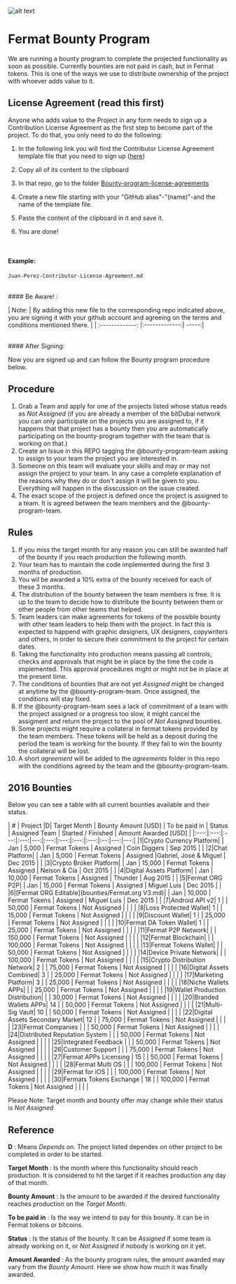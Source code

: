 ![alt text](https://github.com/bitDubai/media-kit/blob/master/MediaKit/Fermat%20Branding/Fermat%20Logotype/Fermat_Logo_3D.png "Fermat Logo")

# Fermat Bounty Program

We are running a bounty program to complete the projected functionality as soon as possible. Currently bounties are not paid in cash, but in Fermat tokens. This is one of the ways we use to distribute ownership of the project with whoever adds value to it. 

## License Agreement (read this first)
Anyone who adds value to the Project in any form needs to sign up a Contribution License Agreement as the first step to become part of the project. To do that, you only need to do the following:
 

1. In the following link you will find the Contributor License Agreement template file that you need to sign up  ([here](https://github.com/bitDubai/contribution-program/blob/master/license-agreements/Contributor-License-Agreement.md))
2. Copy all of its content to the clipboard 
3. In that repo, go to the folder [Bounty-program-license-agreements](https://github.com/bitDubai/contribution-program/tree/master/license-agreements/Bounty-program-license-agreements)

4. Create a new file starting with your "GitHub alias"-"(name)"-and the name of the template file.
5. Paste the content of the clipboard in it and save it.
6. You are done!
<br>

#### Example: 

```shell
Juan-Perez-Contributor-License-Agreement.md
```

<br>
#### Be Aware! : 

| Note:        | By adding this new file to the corresponding repo indicated above, you are signing it with your github account and agreeing on the terms and conditions mentioned there.            | 
| :-------------: |:-------------:| -----:|

<br>
#### After Signing: 

Now you are signed up and can follow the Bounty program procedure below.

## Procedure

1. Grab a Team and apply for one of the projects listed whose status reads as _Not Assigned_ (if you are already a member of the bitDubai network you can only participate on the projects you are assigned to, if it happens that that project has a bounty then you are automatically participating on the bounty-program together with the team that is working on that.)
2. Create an Issue in this REPO tagging the @bounty-program-team asking to assign to your team the project you are interested in.
3. Someone on this team will evaluate your skills and may or may not assign the project to your team. In any case a complete explanation of the reasons why they do or don't assign it will be given to you. Everything will happen in the disscussion on the issue created.
4. The exact scope of the project is defined once the project is assigned to a team. It is agreed between the team members and the @bounty-program-team.

## Rules

1. If you miss the target month for any reason you can still be awarded half of the bounty if you reach production the following month.
2. Your team has to maintain the code implemented during the first 3 months of production. 
3. You wil be awarded a 10% extra of the bounty received for each of these 3 months.
4. The distribution of the bounty between the team members is free. It is up to the team to decide how to distribute the bounty between them or other people from other teams that helped.
5. Team leaders can make agreements for tokens of the possible bounty with other team leaders to help them with the project. In fact this is expected to happend with graphic designers, UX designers, copywriters and others, in order to secure their commitment to the project for certain dates.
6. Taking the functionality into production means passing all controls, checks and approvals that might be in place by the time the code is implemented. This approval procedures might or might not be in place at the present time.
7. The conditions of bounties that are not yet _Assigned_ might be changed at anytime by the @bounty-program-team. Once assigned, the conditions will stay fixed.
8. If the @bounty-program-team sees a lack of commitment of a team with the project assigned or a progress too slow, it might cancel the assigment and return the project to the pool of _Not Assigned_ bounties.
9. Some projects might require a collateral in fermat tokens provided by the team members. These tokens will be held as a deposit during the period the team is working for the bounty. If they fail to win the bounty the collateral will be lost.
10. A short _agreement_ will be added to the _agreements_ folder in this repo with the conditions agreed by the team and the @bounty-program-team.



## 2016 Bounties

Below you can see a table with all current bounties available and their status. 

| # | Project |D|  Target Month | Bounty Amount [USD] | To be paid in | Status | Assigned Team | Started / Finished | Amount Awarded [USD] |
|:---:|:---:|:---:|:---:|---:|:---:|:---:|:---:|:---:|:--:|---:|---:|
|1|Crypto Currency Platform|  | Jan | 5,000 | Fermat Tokens | Assigned | Coin Diggers | Sep 2015 | | 
|2|Chat Platform|  | Jan | 5,000 | Fermat Tokens | Assigned |Gabriel, José & Miguel | Dec 2015 | | 
|3|Crypto Broker Platform| | Jan | 15,000 | Fermat Tokens | Assigned | Nelson & Cía | Oct 2015 | | 
|4|Digital Assets Platform| | Jan | 10,000 | Fermat Tokens | Assigned | Thunder | Aug 2015 | | 
|5|Fermat ORG P2P| | Jan | 15,000 | Fermat Tokens | Assigned | Miguel Luis | Dec 2015 | | 
|6|[Fermat ORG Editable](bounties/Fermat.org V3.md)| | Jan | 10,000 | Fermat Tokens | Assigned | Miguel Luis | Dec 2015 | | 
|7|Android API v2| 1 | | 50,000 | Fermat Tokens | Not Assigned | | | | 
|8|Loss Protected Wallet| 1 | | 15,000 | Fermat Tokens | Not Assigned | | | | 
|9|Discount Wallet| 1 | | 25,000 | Fermat Tokens | Not Assigned | | | | 
|10|Fermat DA Token Wallet| 1 | | 25,000 | Fermat Tokens | Not Assigned | | | | 
|11|Fermat P2P Network| | | 150,000 | Fermat Tokens | Not Assigned | | | | 
|12|Fermat Blockchain| |  | 100,000 | Fermat Tokens | Not Assigned | | | | 
|13|Fermat Tokens Wallet| | | 50,000 | Fermat Tokens | Not Assigned | | | | 
|14|Device Private Network| | | 100,000 | Fermat Tokens | Not Assigned | | | | 
|15|Crypto Distribution Network| 2 | | 75,000 | Fermat Tokens | Not Assigned | | | | 
|16|Digital Assets Combined| 3 | | 25,000 | Fermat Tokens | Not Assigned | | | | 
|17|Marketing Platform| 3 | | 25,000 | Fermat Tokens | Not Assigned | | | | 
|18|Niche Wallets APPs| | | 25,000 | Fermat Tokens | Not Assigned | | | | 
|19|Wallet Production Distribution| | | 30,000 | Fermat Tokens | Not Assigned | | | | 
|20|Branded Wallets APPs| 14 | | 50,000 | Fermat Tokens | Not Assigned | | | | 
|21|Multi-Sig Vault| 10 | | 50,000 | Fermat Tokens | Not Assigned | | | | 
|22|Digital Assets Secondary Market| 12 |  | 75,000 | Fermat Tokens | Not Assigned | | | | 
|23|Fermat Companies |  |  | 50,000 | Fermat Tokens | Not Assigned | | | | 
|24|Distributed Reputation System |  |  | 50,000 | Fermat Tokens | Not Assigned | | | | 
|25|Integrated Feedback |  |  | 50,000 | Fermat Tokens | Not Assigned | | | | 
|26|Customer Support |  |  | 75,000 | Fermat Tokens | Not Assigned | | | | 
|27|Fermat APPs Licensing | 15 | | 50,000 | Fermat Tokens | Not Assigned | | | | 
|28|Fermat Multi OS | | | 100,000 | Fermat Tokens | Not Assigned | | | | 
|29|Fermat for iOS | |  | 100,000 | Fermat Tokens | Not Assigned | | | | 
|30|Fermats Tokens Exchange | 18 | | 100,000 | Fermat Tokens | Not Assigned | | | | 


Please Note: Target month and bounty offer may change while their status is _Not Assigned_

## Reference 

**D** : Means _Depends on_. The project listed dependes on other project to be completed in order to be started. 

**Target Month** : Is the month where this functionality should reach production. It is considered to hit the target if it reaches production any day of that month.

**Bounty Amount** : Is the amount to be awarded if the desired functionality reaches production on the _Target Month_. 

**To be paid in** : Is the way we intend to pay for this bounty. It can be in Fermat tokens or bitcoins.

**Status** : Is the status of the bounty. It can be _Assigned_ if some team is already working on it, or _Not Assigned_ if nobody is working on it yet.

**Amount Awarded** : As the bounty program rules, the amount awarded may vary from the _Bounty Amount_. Here we show how much it was finally awarded.
